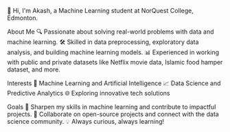 👋 Hi, I'm Akash, a Machine Learning student at NorQuest College, Edmonton.

About Me
🔍 Passionate about solving real-world problems with data and machine learning.
🛠 Skilled in data preprocessing, exploratory data analysis, and building machine learning models.
📊 Experienced in working with public and private datasets like Netflix movie data, Islamic food hamper dataset, and more.

Interests
🤖 Machine Learning and Artificial Intelligence
📈 Data Science and Predictive Analytics
🌐 Exploring innovative tech solutions

Goals
🚀 Sharpen my skills in machine learning and contribute to impactful projects.
🤝 Collaborate on open-source projects and connect with the data science community.
💡 Always curious, always learning!
